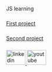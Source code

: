 <p align="left">JS learning</p>

###
<a href="https://tbuchburchak.netlify.app/">First project</a>
###

###
<a href="https://zikr-qiling-birodar.netlify.app/">Second project</a>
###

<div align="left">
  <a href="https://www.linkedin.com/in/ulug-bek-tojimakhammatov-8434b125a/" target="_blank">
    <img src="https://raw.githubusercontent.com/maurodesouza/profile-readme-generator/master/src/assets/icons/social/linkedin/default.svg" width="52" height="40" alt="linkedin logo"  />
  </a>
  <a href="https://www.youtube.com/channel/UCv6XF-GPbKPoGWraZJptVmg" target="_blank">
    <img src="https://raw.githubusercontent.com/maurodesouza/profile-readme-generator/master/src/assets/icons/social/youtube/default.svg" width="52" height="40" alt="youtube logo"  />
  </a>
</div>

###